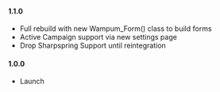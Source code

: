 #### 1.1.0
* Full rebuild with new Wampum_Form() class to build forms
* Active Campaign support via new settings page
* Drop Sharpspring Support until reintegration

#### 1.0.0
* Launch